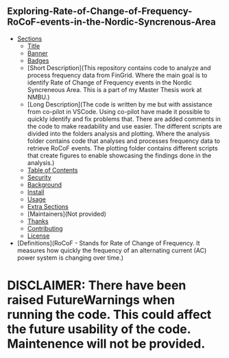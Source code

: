 ## Exploring-Rate-of-Change-of-Frequency-RoCoF-events-in-the-Nordic-Syncrenous-Area

- [Sections](#sections)
  - [Title](#Title)
  - [Banner](#banner)
  - [Badges](#badges)
  - [Short Description](This repository contains code to analyze and process frequency data from FinGrid. Where the main goal is to identify Rate of Change of Frequency events in the Nordic Syncreneous Area. This is a part of my Master Thesis work at NMBU.)
  - [Long Description](The code is written by me but with assistance from co-pilot in VSCode. Using co-pilot have made it possible to quickly identify and fix problems that. There are added comments in the code to make readability and use easier. The different scripts are divided into the folders analysis and plotting. Where the analysis folder contains code that analyses and processes frequency data to retrieve RoCoF events. The plotting folder contains different scripts that create figures to enable showcasing the findings done in the analysis.)
  - [Table of Contents](#table-of-contents-1)
  - [Security](#security)
  - [Background](#background)
  - [Install](#install)
  - [Usage](#usage)
  - [Extra Sections](#extra-sections)
  - [Maintainers](Not provided)
  - [Thanks](#thanks)
  - [Contributing](#contributing)
  - [License](#license)
- [Definitions](RoCoF - Stands for Rate of Change of Frequency. It measures how quickly the frequency of an alternating current (AC) power system is changing over time.)

# DISCLAIMER: There have been raised FutureWarnings when running the code. This could affect the future usability of the code. Maintenence will not be provided.
